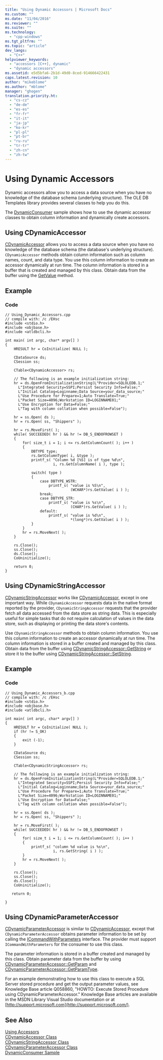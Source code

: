 ```yaml
---
title: "Using Dynamic Accessors | Microsoft Docs"
ms.custom: ""
ms.date: "11/04/2016"
ms.reviewer: ""
ms.suite: ""
ms.technology:  
  - "cpp-windows"
ms.tgt_pltfrm: ""
ms.topic: "article"
dev_langs: 
  - "C++"
helpviewer_keywords: 
  - "accessors [C++], dynamic"
  - "dynamic accessors"
ms.assetid: e5d5bfa6-2b1d-49d0-8ced-914666422431
caps.latest.revision: 10
author: "mikeblome"
ms.author: "mblome"
manager: "ghogen"
translation.priority.ht: 
  - "cs-cz"
  - "de-de"
  - "es-es"
  - "fr-fr"
  - "it-it"
  - "ja-jp"
  - "ko-kr"
  - "pl-pl"
  - "pt-br"
  - "ru-ru"
  - "tr-tr"
  - "zh-cn"
  - "zh-tw"
---
```

# Using Dynamic Accessors
Dynamic accessors allow you to access a data source when you have no knowledge of the database schema (underlying structure). The OLE DB Templates library provides several classes to help you do this.  
  
 The [DynamicConsumer](http://msdn.microsoft.com/en-us/2ccc4c61-6749-4e83-aa81-00f8009c0dc3) sample shows how to use the dynamic accessor classes to obtain column information and dynamically create accessors.  
  
## Using CDynamicAccessor  
 [CDynamicAccessor](../../data/oledb/cdynamicaccessor-class.md) allows you to access a data source when you have no knowledge of the database schema (the database's underlying structure). `CDynamicAccessor` methods obtain column information such as column names, count, and data type. You use this column information to create an accessor dynamically at run time. The column information is stored in a buffer that is created and managed by this class. Obtain data from the buffer using the [GetValue](../../data/oledb/cdynamicaccessor-getvalue.md) method.  
  
## Example  
  
### Code  
  
```  
// Using_Dynamic_Accessors.cpp  
// compile with: /c /EHsc  
#include <stdio.h>  
#include <objbase.h>  
#include <atldbcli.h>  
  
int main( int argc, char* argv[] )  
{  
    HRESULT hr = CoInitialize( NULL );  
  
    CDataSource ds;  
    CSession ss;  
  
    CTable<CDynamicAccessor> rs;  
  
    // The following is an example initialization string:  
    hr = ds.OpenFromInitializationString(L"Provider=SQLOLEDB.1;"  
      L"Integrated Security=SSPI;Persist Security Info=False;"  
      L"Initial Catalog=Loginname;Data Source=your_data_source;"  
      L"Use Procedure for Prepare=1;Auto Translate=True;"  
      L"Packet Size=4096;Workstation ID=LOGINNAME01;"  
      L"Use Encryption for Data=False;"  
      L"Tag with column collation when possible=False");  
  
    hr = ss.Open( ds );  
    hr = rs.Open( ss, "Shippers" );  
  
    hr = rs.MoveFirst( );  
    while( SUCCEEDED( hr ) && hr != DB_S_ENDOFROWSET )  
    {  
        for( size_t i = 1; i <= rs.GetColumnCount( ); i++ )  
        {  
            DBTYPE type;  
            rs.GetColumnType( i, &type );  
            printf_s( "Column %d [%S] is of type %d\n",  
                      i, rs.GetColumnName( i ), type );   
  
            switch( type )  
            {  
                case DBTYPE_WSTR:  
                    printf_s( "value is %S\n",  
                              (WCHAR*)rs.GetValue( i ) );  
                break;  
                case DBTYPE_STR:  
                    printf_s( "value is %s\n",  
                              (CHAR*)rs.GetValue( i ) );  
                default:  
                    printf_s( "value is %d\n",  
                              *(long*)rs.GetValue( i ) );  
            }  
        }  
        hr = rs.MoveNext( );  
    }  
  
    rs.Close();     
    ss.Close();  
    ds.Close();  
    CoUninitialize();  
  
    return 0;  
}  
```  
  
## Using CDynamicStringAccessor  
 [CDynamicStringAccessor](../../data/oledb/cdynamicstringaccessor-class.md) works like [CDynamicAccessor](../../data/oledb/cdynamicaccessor-class.md), except in one important way. While `CDynamicAccessor` requests data in the native format reported by the provider, `CDynamicStringAccessor` requests that the provider fetch all data accessed from the data store as string data. This is especially useful for simple tasks that do not require calculation of values in the data store, such as displaying or printing the data store's contents.  
  
 Use `CDynamicStringAccessor` methods to obtain column information. You use this column information to create an accessor dynamically at run time. The column information is stored in a buffer created and managed by this class. Obtain data from the buffer using [CDynamicStringAccessor::GetString](../../data/oledb/cdynamicstringaccessor-getstring.md) or store it to the buffer using [CDynamicStringAccessor::SetString](../../data/oledb/cdynamicstringaccessor-setstring.md).  
  
## Example  
  
### Code  
  
```  
// Using_Dynamic_Accessors_b.cpp  
// compile with: /c /EHsc  
#include <stdio.h>  
#include <objbase.h>  
#include <atldbcli.h>  
  
int main( int argc, char* argv[] )  
{  
    HRESULT hr = CoInitialize( NULL );  
    if (hr != S_OK)  
    {  
        exit (-1);  
    }  
  
    CDataSource ds;  
    CSession ss;  
  
    CTable<CDynamicStringAccessor> rs;  
  
    // The following is an example initialization string:  
    hr = ds.OpenFromInitializationString(L"Provider=SQLOLEDB.1;"  
      L"Integrated Security=SSPI;Persist Security Info=False;"  
      L"Initial Catalog=Loginname;Data Source=your_data_source;"  
      L"Use Procedure for Prepare=1;Auto Translate=True;"  
      L"Packet Size=4096;Workstation ID=LOGINNAME01;"  
      L"Use Encryption for Data=False;"  
      L"Tag with column collation when possible=False");  
  
    hr = ss.Open( ds );  
    hr = rs.Open( ss, "Shippers" );  
  
    hr = rs.MoveFirst( );  
    while( SUCCEEDED( hr ) && hr != DB_S_ENDOFROWSET )  
    {  
        for( size_t i = 1; i <= rs.GetColumnCount( ); i++ )  
        {  
            printf_s( "column %d value is %s\n",   
                      i, rs.GetString( i ) );  
        }  
        hr = rs.MoveNext( );  
    }  
  
    rs.Close();     
    ss.Close();  
    ds.Close();  
    CoUninitialize();  
  
   return 0;  
  
}  
```  
  
## Using CDynamicParameterAccessor  
 [CDynamicParameterAccessor](../../data/oledb/cdynamicparameteraccessor-class.md) is similar to [CDynamicAccessor](../../data/oledb/cdynamicaccessor-class.md), except that `CDynamicParameterAccessor` obtains parameter information to be set by calling the [ICommandWithParameters](https://msdn.microsoft.com/en-us/library/ms712937.aspx) interface. The provider must support `ICommandWithParameters` for the consumer to use this class.  
  
 The parameter information is stored in a buffer created and managed by this class. Obtain parameter data from the buffer by using [CDynamicParameterAccessor::GetParam](../../data/oledb/cdynamicparameteraccessor-getparam.md) and [CDynamicParameterAccessor::GetParamType](../../data/oledb/cdynamicparameteraccessor-getparamtype.md).  
  
 For an example demonstrating how to use this class to execute a SQL Server stored procedure and get the output parameter values, see Knowledge Base article Q058860, "HOWTO: Execute Stored Procedure using CDynamicParameterAccessor." Knowledge Base articles are available in the MSDN Library Visual Studio documentation or at [http://support.microsoft.com](http://support.microsoft.com/).  
  
## See Also  
 [Using Accessors](../../data/oledb/using-accessors.md)   
 [CDynamicAccessor Class](../../data/oledb/cdynamicaccessor-class.md)   
 [CDynamicStringAccessor Class](../../data/oledb/cdynamicstringaccessor-class.md)   
 [CDynamicParameterAccessor Class](../../data/oledb/cdynamicparameteraccessor-class.md)   
 [DynamicConsumer Sample](http://msdn.microsoft.com/en-us/2ccc4c61-6749-4e83-aa81-00f8009c0dc3)
